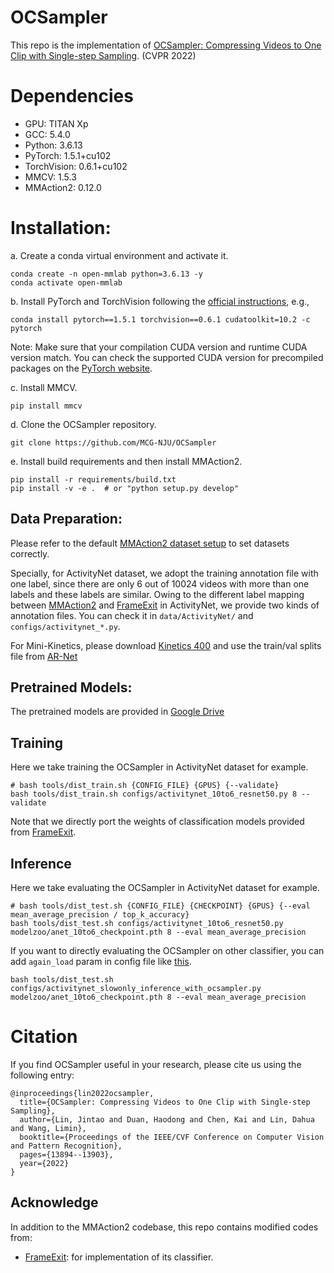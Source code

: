 # OCSampler

This repo is the implementation of [OCSampler: Compressing Videos to One Clip with Single-step Sampling](https://arxiv.org/abs/2201.04388). (CVPR 2022)

# Dependencies

- GPU: TITAN Xp
- GCC: 5.4.0
- Python: 3.6.13
- PyTorch: 1.5.1+cu102
- TorchVision: 0.6.1+cu102
- MMCV: 1.5.3
- MMAction2: 0.12.0

# Installation:

a. Create a conda virtual environment and activate it.

```shell
conda create -n open-mmlab python=3.6.13 -y
conda activate open-mmlab
```

b. Install PyTorch and TorchVision following the [official instructions](https://pytorch.org/), e.g.,

```shell
conda install pytorch==1.5.1 torchvision==0.6.1 cudatoolkit=10.2 -c pytorch
```

Note: Make sure that your compilation CUDA version and runtime CUDA version match.
You can check the supported CUDA version for precompiled packages on the [PyTorch website](https://pytorch.org/).

c. Install MMCV.

```shell
pip install mmcv
```

d. Clone the OCSampler repository.

```shell
git clone https://github.com/MCG-NJU/OCSampler
```

e. Install build requirements and then install MMAction2.

```shell
pip install -r requirements/build.txt
pip install -v -e .  # or "python setup.py develop"
```

## Data Preparation:
Please refer to the default [MMAction2 dataset setup](https://github.com/open-mmlab/mmaction2/blob/master/docs/data_preparation.md) to set datasets correctly.

Specially, for ActivityNet dataset, we adopt the training annotation file with one label, 
since there are only 6 out of 10024 videos with more than one labels and these labels are similar.
Owing to the different label mapping between [MMAction2](https://github.com/open-mmlab/mmaction2/blob/master/tools/data/activitynet/label_map.txt) 
and [FrameExit](https://raw.githubusercontent.com/antran89/ActivityNet/master/Crawler/classes.txt) in ActivityNet, we provide two kinds of annotation files.
You can check it in `data/ActivityNet/` and `configs/activitynet_*.py`.

For Mini-Kinetics, please download [Kinetics 400](https://storage.googleapis.com/deepmind-media/Datasets/kinetics400.tar.gz) 
and use the train/val splits file from [AR-Net](https://github.com/mengyuest/AR-Net#dataset-preparation)

## Pretrained Models:

The pretrained models are provided in [Google Drive](https://drive.google.com/drive/folders/1JQprqRhWH7hvy5HHctzrVSDCK3xKXvMu?usp=sharing)


## Training

Here we take training the OCSampler in ActivityNet dataset for example.

```shell
# bash tools/dist_train.sh {CONFIG_FILE} {GPUS} {--validate}
bash tools/dist_train.sh configs/activitynet_10to6_resnet50.py 8 --validate
```

Note that we directly port the weights of classification models provided from [FrameExit](https://github.com/Qualcomm-AI-research/FrameExit).

## Inference

Here we take evaluating the OCSampler in ActivityNet dataset for example.

```shell
# bash tools/dist_test.sh {CONFIG_FILE} {CHECKPOINT} {GPUS} {--eval mean_average_precision / top_k_accuracy}
bash tools/dist_test.sh configs/activitynet_10to6_resnet50.py modelzoo/anet_10to6_checkpoint.pth 8 --eval mean_average_precision
```

If you want to directly evaluating the OCSampler on other classifier, you can add `again_load` param in config file like [this](configs/activitynet_slowonly_inference_with_ocsampler.py).

```shell
bash tools/dist_test.sh configs/activitynet_slowonly_inference_with_ocsampler.py modelzoo/anet_10to6_checkpoint.pth 8 --eval mean_average_precision
```

# Citation

If you find OCSampler useful in your research, please cite us using the following entry:

```shell
@inproceedings{lin2022ocsampler,
  title={OCSampler: Compressing Videos to One Clip with Single-step Sampling},
  author={Lin, Jintao and Duan, Haodong and Chen, Kai and Lin, Dahua and Wang, Limin},
  booktitle={Proceedings of the IEEE/CVF Conference on Computer Vision and Pattern Recognition},
  pages={13894--13903},
  year={2022}
}
```

## Acknowledge

In addition to the MMAction2 codebase, this repo contains modified codes from:

- [FrameExit](https://github.com/Qualcomm-AI-research/FrameExit): for implementation of its classifier.
